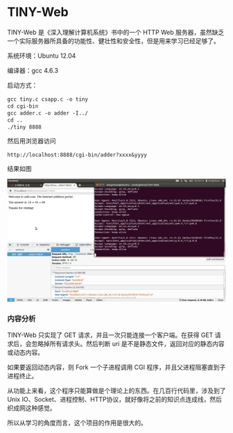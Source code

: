 # TINY-Web
TINY-Web 是《深入理解计算机系统》书中的一个 HTTP Web 服务器，虽然缺乏一个实际服务器所具备的功能性、健壮性和安全性，但是用来学习已经足够了。

系统环境：Ubuntu 12.04 

编译器：gcc 4.6.3

启动方式：
```
gcc tiny.c csapp.c -o tiny 
cd cgi-bin
gcc adder.c -o adder -I../
cd ..
./tiny 8888
```

然后用浏览器访问
```
http://localhost:8888/cgi-bin/adder?xxxx&yyyy
```

结果如图

![screen](https://github.com/huangmingchuan/TINY-Web/raw/master/screen.png)

### 内容分析
TINY-Web 只实现了 GET 请求，并且一次只能连接一个客户端。在获得 GET 请求后，会忽略掉所有请求头。然后判断 uri 是不是静态文件，返回对应的静态内容或动态内容。

如果要返回动态内容，则 Fork 一个子进程调用 CGI 程序，并且父进程阻塞直到子进程终止。

从功能上来看，这个程序只能算做是个理论上的东西。在几百行代码里，涉及到了 Unix IO、Socket、进程控制、HTTP协议，就好像将之前的知识点连成线，然后织成网这种感觉。

所以从学习的角度而言，这个项目的作用是很大的。